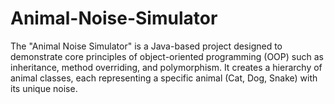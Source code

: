 # Animal-Noise-Simulator
The "Animal Noise Simulator" is a Java-based project designed to demonstrate core principles of object-oriented programming (OOP) such as inheritance, method overriding, and polymorphism. It creates a hierarchy of animal classes, each representing a specific animal (Cat, Dog, Snake) with its unique noise.
